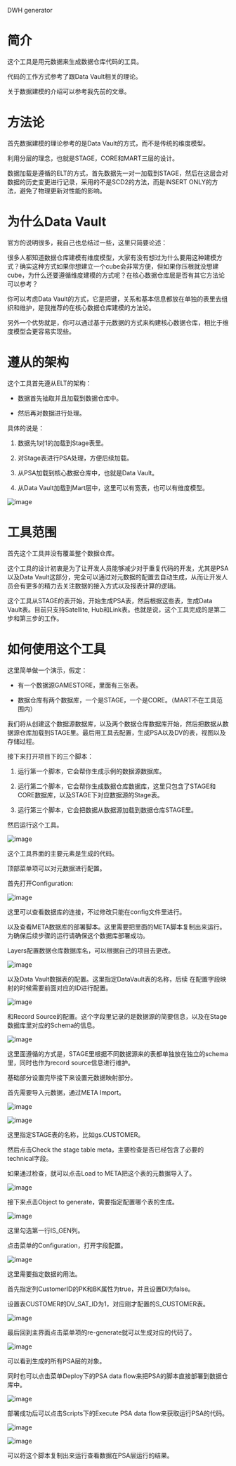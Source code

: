 DWH generator

# 简介

这个工具是用元数据来生成数据仓库代码的工具。

代码的工作方式参考了跟Data Vault相关的理论。

关于数据建模的介绍可以参考我先前的文章。

# 方法论

首先数据建模的理论参考的是Data Vault的方式，而不是传统的维度模型。

利用分层的理念，也就是STAGE，CORE和MART三层的设计。

数据加载是遵循的ELT的方式，首先数据先一对一加载到STAGE，然后在这层会对数据的历史变更进行记录，采用的不是SCD2的方法，而是INSERT
ONLY的方法，避免了物理更新对性能的影响。

# 为什么Data Vault

官方的说明很多，我自己也总结过一些，这里只简要论述：

很多人都知道数据仓库建模有维度模型，大家有没有想过为什么要用这种建模方式？确实这种方式如果你想建立一个cube会非常方便，但如果你压根就没想建cube，为什么还要遵循维度建模的方式呢？在核心数据仓库层是否有其它方法论可以参考？

你可以考虑Data
Vault的方式，它是把键，关系和基本信息都放在单独的表里去组织和维护，是我推荐的在核心数据仓库建模的方法论。

另外一个优势就是，你可以通过基于元数据的方式来构建核心数据仓库，相比于维度模型会更容易实现些。

# 遵从的架构

这个工具首先遵从ELT的架构：

-   数据首先抽取并且加载到数据仓库中。

-   然后再对数据进行处理。

具体的说是：

1.  数据先1对1的加载到Stage表里。

2.  对Stage表进行PSA处理，方便后续加载。

3.  从PSA加载到核心数据仓库中，也就是Data Vault。

4.  从Data Vault加载到Mart层中，这里可以有宽表，也可以有维度模型。

![image](https://raw.githubusercontent.com/microsoftbi/DWH-Generator/master/DEMO/README/media/369504955e285602c620c97fc24719f7.png)

# 工具范围

首先这个工具并没有覆盖整个数据仓库。

这个工具的设计初衷是为了让开发人员能够减少对于重复代码的开发，尤其是PSA以及Data
Vault这部分，完全可以通过对元数据的配置去自动生成，从而让开发人员会有更多的精力去关注数据的接入方式以及报表计算的逻辑。

这个工具从STAGE的表开始，开始生成PSA表，然后根据这些表，生成Data
Vault表。目前只支持Satellite,
Hub和Link表。也就是说，这个工具完成的是第二步和第三步的工作。

# 如何使用这个工具

这里简单做一个演示，假定：

-   有一个数据源GAMESTORE，里面有三张表。

-   数据仓库有两个数据库，一个是STAGE，一个是CORE。（MART不在工具范围内）

我们将从创建这个数据源数据库，以及两个数据仓库数据库开始，然后把数据从数据源仓库加载到STAGE里。最后用工具去配置，生成PSA以及DV的表，视图以及存储过程。

接下来打开项目下的三个脚本：

1.  运行第一个脚本，它会帮你生成示例的数据源数据库。

2.  运行第二个脚本，它会帮你生成数据仓库数据库，这里只包含了STAGE和CORE数据库，以及STAGE下对应数据源的Stage表。

3.  运行第三个脚本，它会把数据从数据源加载到数据仓库STAGE里。

然后运行这个工具。

![image](https://raw.githubusercontent.com/microsoftbi/DWH-Generator/edit/master/DEMO/README/media/357b7a4fce86e824835d7671211f7833.png)

这个工具界面的主要元素是生成的代码。

顶部菜单项可以对元数据进行配置。

首先打开Configuration:

![image](https://raw.githubusercontent.com/microsoftbi/DWH-Generator/edit/master/DEMO/README/media/5f2b811760a30438e6da7ab279ae0b7c.png)

这里可以查看数据库的连接，不过修改只能在config文件里进行。

以及查看META数据库的部署脚本。这里需要把里面的META脚本复制出来运行。为确保后续步骤的运行请确保这个数据库部署成功。

Layers配置数据仓库数据库名，可以根据自己的项目去更改。

![image](https://raw.githubusercontent.com/microsoftbi/DWH-Generator/edit/master/DEMO/README/media/2e4d3eeaffff9c1541df5db44432bb44.png)

以及Data Vault数据表的配置。这里指定DataVault表的名称，后续
在配置字段映射的时候需要前面对应的ID进行配置。

![image](https://github.com/microsoftbi/DWH-Generator/master/DEMO/README/media/08d5c819d0c0b8aa4052c3e5a9975db0.png)

和Record
Source的配置。这个字段里记录的是数据源的简要信息，以及在Stage数据库里对应的Schema的信息。

![image](https://github.com/microsoftbi/DWH-Generator/master/DEMO/README/media/39c9471da6b878e5e33ceb2341795fc5.png)

这里面遵循的方式是，STAGE里根据不同数据源来的表都单独放在独立的schema里，同时也作为record
source信息进行维护。

基础部分设置完毕接下来设置元数据映射部分。

首先需要导入元数据，通过META Import。

![image](https://github.com/microsoftbi/DWH-Generator/master/DEMO/README/media/40c8af1df737f38e69785bd444cf7743.png)

![image](https://github.com/microsoftbi/DWH-Generator/master/DEMO/README/media/b1198eddc57806bc711a4198ae812d04.png)

这里指定STAGE表的名称，比如gs.CUSTOMER。

然后点击Check the stage table meta，主要检查是否已经包含了必要的technical字段。

如果通过检查，就可以点击Load to META把这个表的元数据导入了。

![image](https://github.com/microsoftbi/DWH-Generator/edit/master/DEMO/README/media/be2a3dfb1a71312f069197b904a15b8b.png)

接下来点击Object to generate，需要指定配置哪个表的生成。

![image](https://github.com/microsoftbi/DWH-Generator/master/DEMO/README/media/ba8d113189c27d36de3c83c7ad8f2f72.png)

这里勾选第一行IS_GEN列。

点击菜单的Configuration，打开字段配置。

![image](https://github.com/microsoftbi/DWH-Generator/master/DEMO/README/media/56180f83e58145f1d5cf342b7c37f301.png)

这里需要指定数据的用法。

首先指定列CustomerID的PK和BK属性为true，并且设置DI为false。

设置表CUSTOMER的DV_SAT_ID为1，对应刚才配置的S_CUSTOMER表。

![image](https://github.com/microsoftbi/DWH-Generator/master/DEMO/README/media/37e26c1210aa5b1bcf97233c2fa3e017.png)

最后回到主界面点击菜单项的re-generate就可以生成对应的代码了。

![image](https://github.com/microsoftbi/DWH-Generator/master/DEMO/README/media/684ede929c28a399ecac1fd9475a361a.png)

可以看到生成的所有PSA层的对象。

同时也可以点击菜单Deploy下的PSA data flow来把PSA的脚本直接部署到数据仓库中。

![image](https://github.com/microsoftbi/DWH-Generator/master/DEMO/README/media/cc99145447fe0c9f13c1f6d9295a2ede.png)

部署成功后可以点击Scripts下的Execute PSA data flow来获取运行PSA的代码。

![image](https://github.com/microsoftbi/DWH-Generator/master/DEMO/README/media/6ecc4df5e8a540b5473036188e39828a.png)

![image](https://github.com/microsoftbi/DWH-Generator/master/DEMO/README/media/9b4746cbe19d2e20b2d3a28c5cf2b432.png)

可以将这个脚本复制出来运行查看数据在PSA层运行的结果。
